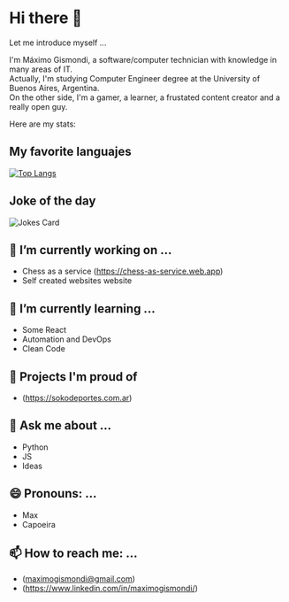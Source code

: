 # Hi there 👋

Let me introduce myself ...

I'm Máximo Gismondi, a software/computer technician with knowledge in many areas of IT.  
Actually, I'm studying Computer Engineer degree at the University of Buenos Aires, Argentina.  
On the other side, I'm a gamer, a learner, a frustated content creator and a really open guy.

Here are my stats:

## My favorite languajes
[![Top Langs](https://github-readme-stats.vercel.app/api/top-langs/?username=ApophisXIV&layout=compact&theme=gruvbox)](https://github.com/ApophisXIV/github-readme-stats)

## Joke of the day
![Jokes Card](https://readme-jokes.vercel.app/api)

## 🔭 I’m currently working on ...
  - Chess as a service
    (https://chess-as-service.web.app)
  - Self created websites website

## 🌱 I’m currently learning ...
  - Some React
  - Automation and DevOps
  - Clean Code

## 🏅 Projects I'm proud of
  -  (https://sokodeportes.com.ar)

## 💬 Ask me about ...
  - Python
  - JS
  - Ideas

## 😄 Pronouns: ...
  - Max
  - Capoeira
  
## 📫 How to reach me: ...
  - (maximogismondi@gmail.com)
  - (https://www.linkedin.com/in/maximogismondi/)
